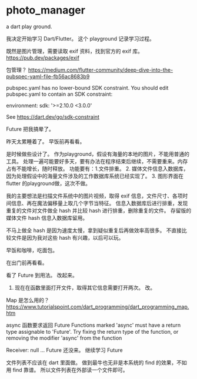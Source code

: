 # photo_manager
a dart play ground. 

我决定开始学习 Dart/Flutter。 这个 playground 记录学习过程。 

既然是图片管理，需要读取 exif 资料，找到官方的 exif 库。 
https://pub.dev/packages/exif

包管理？
https://medium.com/flutter-community/deep-dive-into-the-pubspec-yaml-file-fb56ac8683b9


pubspec.yaml has no lower-bound SDK constraint.
You should edit pubspec.yaml to contain an SDK constraint:

environment:
  sdk: '>=2.10.0 <3.0.0'

See https://dart.dev/go/sdk-constraint

Future 把我搞晕了。 

昨天太累睡着了。 早饭前再看看。 

是时候做些设计了。
作为playground，假设有海量的本地的图片，不能用普通的工具。 处理一遍可能要好多天，要有办法在程序结束后继续，不需要重来。内存占有不能增长，随时释放。 
功能要有：1.文件排重。 2. 媒体文件信息入数据库，因为处理假设中的海量文件涉及的工作数据库系统已经实现了。 3. 图形界面在 flutter 的playground做，这次不做。

我的主要想法是扫描文件系统中的图片视频，取得 exif 信息，文件尺寸、各项时间信息、再在魔法偏移量上取几个字节当特征。 信息入数据库后进行排重，发现重复的文件对文件做全 hash 并比较 hash 进行排重，删除重复的文件。 存留版的媒体文件 hash 信息入数据库留用。

不马上做全 hash 是因为速度太慢，拿到疑似重复后再做效率高很多。 不直接比较文件是因为我对这些 hash 有兴趣，以后可以玩。

早饭和咖啡，吃面包。 

在出门前再看看。

看了 Future 到用法。 改起来。 

1. 现在在函数里面打开文件，取得其它信息需要打开两次。 改。

Map 是怎么用的？
https://www.tutorialspoint.com/dart_programming/dart_programming_map.htm

async 函数要求返回 Future 
Functions marked 'async' must have a return type assignable to 'Future'.
Try fixing the return type of the function, or removing the modifier 'async' from the function 

Receiver: null ... Future 还没来。 继续学习 Future

文件列表不应该在 dart 里面做。 做到最牛也无非是本系统的 find 的效果，不如用 find 靠谱。 
所以文件列表在外部读一个文件即可。 
